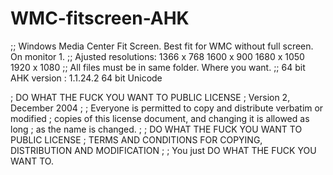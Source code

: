 # WMC-fitscreen-AHK
;; Windows Media Center Fit Screen. Best fit for WMC without full screen. On monitor 1.
;; Ajusted resolutions: 1366 x 768 1600 x 900  1680 x 1050  1920 x 1080
;; All files must be in same folder. Where you want.
;; 64 bit AHK version : 1.1.24.2 64 bit Unicode

;            DO WHAT THE FUCK YOU WANT TO PUBLIC LICENSE
;                    Version 2, December 2004
;
; Everyone is permitted to copy and distribute verbatim or modified
; copies of this license document, and changing it is allowed as long
; as the name is changed.
;
;            DO WHAT THE FUCK YOU WANT TO PUBLIC LICENSE
;   TERMS AND CONDITIONS FOR COPYING, DISTRIBUTION AND MODIFICATION
;
;              You just DO WHAT THE FUCK YOU WANT TO.
